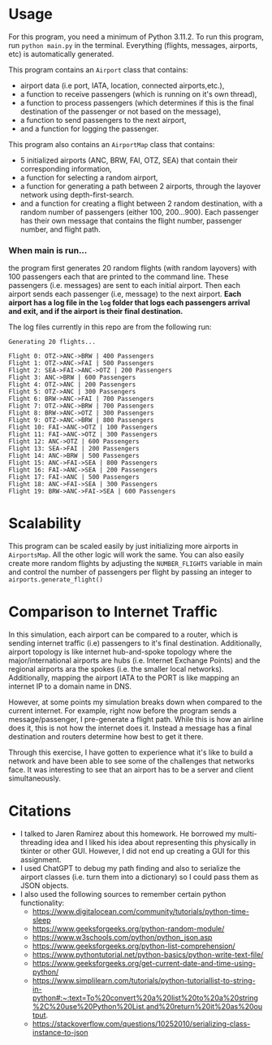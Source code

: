 # Usage 
For this program, you need a minimum of Python 3.11.2.
To run this program, run `python main.py` in the terminal. Everything (flights, messages, airports, etc) is automatically generated.

This program contains an `Airport` class that contains:
* airport data (i.e port, IATA, location, connected airports,etc.),
* a function to receive passengers (which is running on it's own thread), 
* a function to process passengers (which determines if this is the final destination of the passenger or not based on the message),
* a function to send passengers to the next airport,
* and a function for logging the passenger.

This program also contains an `AirportMap` class that contains:
* 5 initialized airports (ANC, BRW, FAI, OTZ, SEA) that contain their corresponding information,
* a function for selecting a random airport,
* a function for generating a path between 2 airports, through the layover network using depth-first-search.
* and a function for creating a flight between 2 random destination, with a random number of passengers (either 100, 200...900). Each passenger has their own message that contains the flight number, passenger number, and flight path.

### When main is run...
the program first generates 20 random flights (with random layovers) with 100 passengers each that are printed to the command line. These passengers (i.e. messages) are sent to each initial airport. Then each airport sends each passenger (i.e, message) to the next airport. **Each airport has a log file in the `log` folder that logs each passengers arrival and exit, and if the airport is their final destination.**

The log files currently in this repo are from the following run:
```
Generating 20 flights...

Flight 0: OTZ->ANC->BRW | 400 Passengers
Flight 1: OTZ->ANC->FAI | 500 Passengers
Flight 2: SEA->FAI->ANC->OTZ | 200 Passengers
Flight 3: ANC->BRW | 600 Passengers
Flight 4: OTZ->ANC | 200 Passengers
Flight 5: OTZ->ANC | 300 Passengers
Flight 6: BRW->ANC->FAI | 700 Passengers
Flight 7: OTZ->ANC->BRW | 700 Passengers
Flight 8: BRW->ANC->OTZ | 300 Passengers
Flight 9: OTZ->ANC->BRW | 800 Passengers
Flight 10: FAI->ANC->OTZ | 100 Passengers
Flight 11: FAI->ANC->OTZ | 300 Passengers
Flight 12: ANC->OTZ | 600 Passengers
Flight 13: SEA->FAI | 200 Passengers
Flight 14: ANC->BRW | 500 Passengers
Flight 15: ANC->FAI->SEA | 800 Passengers
Flight 16: FAI->ANC->SEA | 200 Passengers
Flight 17: FAI->ANC | 500 Passengers
Flight 18: ANC->FAI->SEA | 300 Passengers
Flight 19: BRW->ANC->FAI->SEA | 600 Passengers
```

# Scalability
This program can be scaled easily by just initializing more airports in `AirportsMap`. All the other logic will work the same. You can also easily create more random flights by adjusting the `NUMBER_FLIGHTS` variable in main and control the number of passengers per flight by passing an integer to `airports.generate_flight()`


# Comparison to Internet Traffic
In this simulation, each airport can be compared to a router, which is sending internet traffic (i.e) passengers to it's final destination. Additionally, airport topology is like internet hub-and-spoke topology where the major/international airports are hubs (i.e. Internet Exchange Points) and the regional airports ara the spokes (i.e. the smaller local networks). Additionally, mapping the airport IATA to the PORT is like mapping an internet IP to a domain name in DNS.

However, at some points my simulation breaks down when compared to the current internet. For example, right now before the program sends a message/passenger, I pre-generate a flight path. While this is how an airline does it, this is not how the internet does it. Instead a message has a final destination and routers determine how best to get it there.

Through this exercise, I have gotten to experience what it's like to build a network and have been able to see some of the challenges that networks face. It was interesting to see that an airport has to be a server and client simultaneously.


# Citations
* I talked to Jaren Ramirez about this homework. He borrowed my multi-threading idea and I liked his idea about representing this physically in tkinter or other GUI. However, I did not end up creating a GUI for this assignment.
* I used ChatGPT to debug my path finding and also to serialize the airport classes (i.e. turn them into a dictionary) so I could pass them as JSON objects.
* I also used the following sources to remember certain python functionality:
    * https://www.digitalocean.com/community/tutorials/python-time-sleep
    * https://www.geeksforgeeks.org/python-random-module/
    * https://www.w3schools.com/python/python_json.asp
    * https://www.geeksforgeeks.org/python-list-comprehension/
    * https://www.pythontutorial.net/python-basics/python-write-text-file/
    * https://www.geeksforgeeks.org/get-current-date-and-time-using-python/
    * https://www.simplilearn.com/tutorials/python-tutoriallist-to-string-in-python#:~:text=To%20convert%20a%20list%20to%20a%20string%2C%20use%20Python%20List,and%20return%20it%20as%20output.
    * https://stackoverflow.com/questions/10252010/serializing-class-instance-to-json


